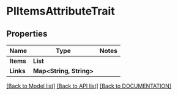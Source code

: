 # PIItemsAttributeTrait

## Properties
Name | Type | Notes
------------ | ------------- | -------------
**Items** | **List<PIAttributeTrait>**
**Links** | **Map<String, String>**

[[Back to Model list]](../../DOCUMENTATION.md#documentation-for-models) [[Back to API list]](../../DOCUMENTATION.md#documentation-for-api-endpoints) [[Back to DOCUMENTATION]](../../DOCUMENTATION.md)
